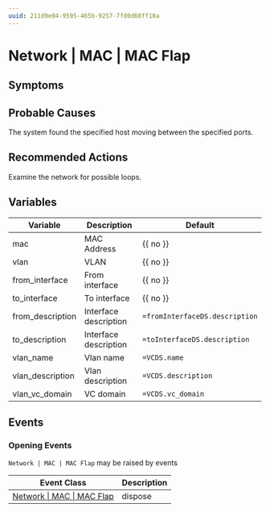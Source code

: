 ```yaml
---
uuid: 211d9e04-9595-465b-9257-7fd0d68ff10a
---
```

# Network | MAC | MAC Flap

## Symptoms

## Probable Causes

The system found the specified host moving between the specified ports.

## Recommended Actions

Examine the network for possible loops.

## Variables

Variable | Description | Default
--- | --- | ---
mac | MAC Address | {{ no }}
vlan | VLAN | {{ no }}
from_interface | From interface | {{ no }}
to_interface | To interface | {{ no }}
from_description | Interface description | `=fromInterfaceDS.description`
to_description | Interface description | `=toInterfaceDS.description`
vlan_name | Vlan name | `=VCDS.name`
vlan_description | Vlan description | `=VCDS.description`
vlan_vc_domain | VC domain | `=VCDS.vc_domain`

## Events

### Opening Events
`Network | MAC | MAC Flap` may be raised by events

Event Class | Description
--- | ---
[Network \| MAC \| MAC Flap](../../../event-classes/network/mac/mac-flap.md) | dispose
